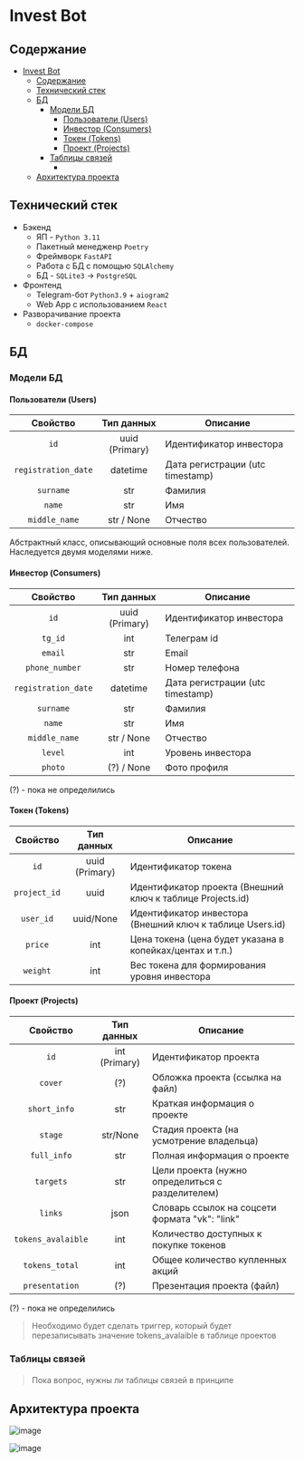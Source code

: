 # Invest Bot

## Содержание
- [Invest Bot](#invest-bot)
  - [Содержание](#содержание)
  - [Технический стек](#технический-стек)
  - [БД](#бд)
    - [Модели БД](#модели-бд)
      - [Пользователи (Users)](#пользователи-users)
      - [Инвестор (Consumers)](#инвестор-consumers)
      - [Токен (Tokens)](#токен-tokens)
      - [Проект (Projects)](#проект-projects)
    - [Таблицы связей](#таблицы-связей)
      - [](#)
  - [Архитектура проекта](#архитектура-проекта)


## Технический стек

- Бэкенд
    * ЯП - `Python 3.11`
    * Пакетный менедженр `Poetry`
    * Фреймворк `FastAPI`
    * Работа с БД с помощью `SQLAlchemy`
    * БД - `SQLite3` -> `PostgreSQL`
- Фронтенд
    * Telegram-бот `Python3.9` + `aiogram2`
    * Web App с использованием `React`
- Разворачивание проекта
    * `docker-compose`


## БД

### Модели БД

#### Пользователи (Users)
|      Свойство       |   Тип данных    | Описание                         |
|:-------------------:|:---------------:|----------------------------------|
|        `id`         | uuid  (Primary) | Идентификатор инвестора          |
| `registration_date` |    datetime     | Дата регистрации (utc timestamp) |
|      `surname`      |       str       | Фамилия                          |
|       `name`        |       str       | Имя                              |
|    `middle_name`    |   str / None    | Отчество                         |

Абстрактный класс, описывающий основные поля всех пользователей. Наследуется двумя моделями ниже.

#### Инвестор (Consumers)

|      Свойство       |   Тип данных    | Описание                         |
|:-------------------:|:---------------:|----------------------------------|
|        `id`         | uuid  (Primary) | Идентификатор инвестора          |
|       `tg_id`       |       int       | Телеграм id                      |
|       `email`       |       str       | Email                            |
|   `phone_number`    |       str       | Номер телефона                   |
| `registration_date` |    datetime     | Дата регистрации (utc timestamp) |
|      `surname`      |       str       | Фамилия                          |
|       `name`        |       str       | Имя                              |
|    `middle_name`    |   str / None    | Отчество                         |
|       `level`       |       int       | Уровень инвестора                |
|       `photo`       |   (?) / None    | Фото профиля                     |
<!--- Пока страна и язык не важны. 
|       `lang`        |    str     | Язык интерфейса                  |
|      `country`      |    str     | Страна                           |
-->
   (?) - пока не определились

#### Токен (Tokens)

|   Свойство   |   Тип данных   | Описание                                                   |
|:------------:|:--------------:|------------------------------------------------------------|
|     `id`     | uuid (Primary) | Идентификатор токена                                       |
| `project_id` |      uuid      | Идентификатор проекта (Внешний ключ к таблице Projects.id) |
|  `user_id`   |   uuid/None    | Идентификатор инвестора (Внешний ключ к таблице Users.id)  |
|   `price`    |      int       | Цена токена (цена будет указана в копейках/центах и т.п.)  |
|   `weight`   |      int       | Вес токена для формирования уровня инвестора               |
<!--- Реализация цвета токена уходит на фронт
|   `color`    |    str     | HEX представление цвета (?)                  |
-->

#### Проект (Projects)

|      Свойство      |   Тип данных   | Описание                                         |
|:------------------:|:--------------:|--------------------------------------------------|
|        `id`        | int  (Primary) | Идентификатор проекта                            |
|      `cover`       |      (?)       | Обложка проекта (ссылка на файл)                 |
|    `short_info`    |      str       | Краткая информация о проекте                     |
|      `stage`       |    str/None    | Стадия проекта (на усмотрение владельца)         |
|    `full_info`     |      str       | Полная информация о проекте                      |
|     `targets`      |      str       | Цели проекта (нужно определиться с разделителем) |
|      `links`       |      json      | Словарь ссылок на соцсети формата "vk": "link"   |
| `tokens_avalaible` |      int       | Количество доступных к покупке токенов           |
|   `tokens_total`   |      int       | Общее количество купленных акций                 |
|   `presentation`   |      (?)       | Презентация проекта (файл)                       |

   (?) - пока не определились

> Необходимо будет сделать триггер, который будет перезаписывать значение tokens_avalaible в таблице проектов

### Таблицы связей
#### 

> Пока вопрос, нужны ли таблицы связей в принципе

## Архитектура проекта

![image](https://github.com/Eytes/InvestBot/assets/67365128/e30e26a7-6020-45e6-a920-7898b138738b)

![image](https://github.com/Eytes/InvestBot/assets/67365128/4fa756f4-0c87-43c3-b361-e7c35f43e096)


